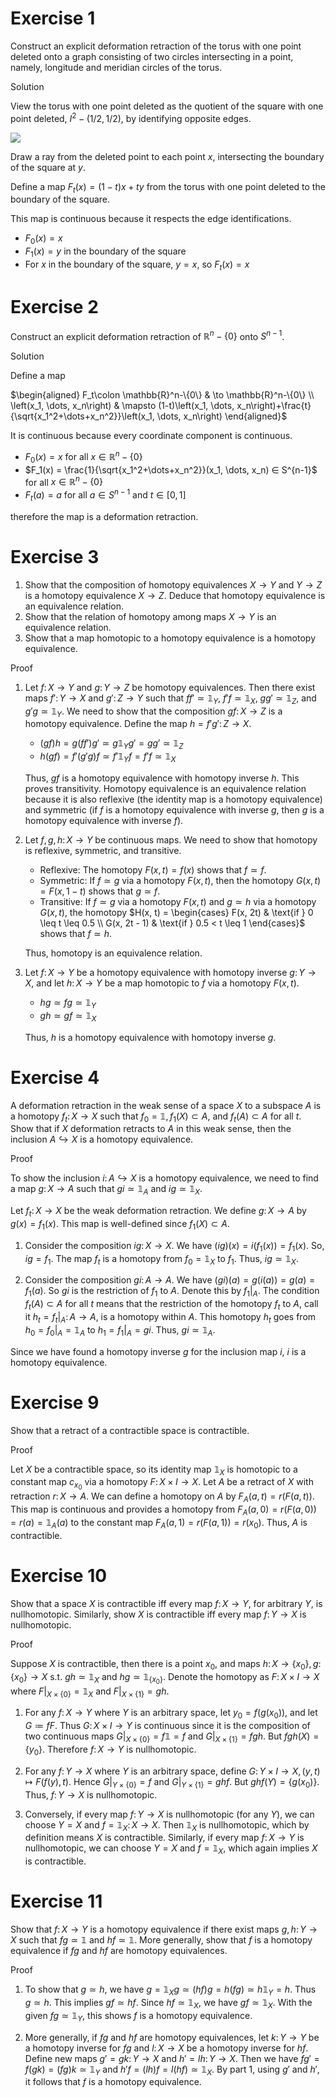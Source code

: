 # Exercise 1
Construct an explicit deformation retraction of the torus with one point deleted
onto a graph consisting of two circles intersecting in a point, namely, longitude and
meridian circles of the torus.

Solution

View the torus with one point deleted as the quotient of the square with one point deleted, $I^2 - {(1/2, 1/2)}$, by identifying opposite edges.

![](https://i.upmath.me/svgb/rdLBbsIwDADQO1_hy6RWKlU6rbtM5bS_oBxM6kFESCrHrLAo_z5lG0NcOPVm2ZGfbaU_BRJz-LJmy8iXOJD2jGK8C_UR-WDcLqRFv6WdcTE_HI2WE1NaC6MLH56PoNF9Yuhi0Gipe0mbRT8wTuvRB0Gde3XXvlTdgC5egSoHHQqMPphcAlW3LUxG9hB7ZPZTXK1SSmkDhapUCcslFE2lyrc5qNd7yaLQ-Q9rblgzD_Zgr2Zm6sFe_0dUP9gTvDNOIHuCgSwJDTB64-R3CihU3VaqbkvQhrWlnFDPbZ6S3HD3Lb4B)

Draw a ray from the deleted point to each point $x$, intersecting the boundary of the square at $y$.

Define a map $F_t(x)=(1-t)x+ty$ from the torus with one point deleted to the boundary of the square.

This map is continuous because it respects the edge identifications.
* $F_0(x)=x$
* $F_1(x)=y$ in the boundary of the square
* For $x$ in the boundary of the square, $y=x$, so $F_t(x)=x$

# Exercise 2

Construct an explicit deformation retraction of $`\mathbb{R}^n-\{0\}`$ onto $S^{n-1}$.

Solution

Define a map

$`\begin{aligned}
F_t\colon \mathbb{R}^n-\{0\} & \to \mathbb{R}^n-\{0\} \\
\left(x_1, \dots, x_n\right) & \mapsto (1-t)\left(x_1, \dots, x_n\right)+\frac{t}{\sqrt{x_1^2+\dots+x_n^2}}\left(x_1, \dots, x_n\right)
\end{aligned}`$

It is continuous because every coordinate component is continuous.
*	$F_0(x) = x$ for all $`x ∈ \mathbb{R}^n-\{0\}`$
*	$F_1(x) = \frac{1}{\sqrt{x_1^2+\dots+x_n^2}}(x_1, \dots, x_n) ∈ S^{n-1}$ for all $`x ∈ \mathbb{R}^n-\{0\}`$
*	$F_t(a) = a$ for all $a ∈ S^{n-1}$ and $t ∈ [0, 1]$

therefore the map is a deformation retraction.

# Exercise 3
1. Show that the composition of homotopy equivalences $X \to Y$ and $Y \to Z$ is a homotopy equivalence $X \to Z$. Deduce that homotopy equivalence is an equivalence relation.
2. Show that the relation of homotopy among maps $X \to Y$ is an equivalence relation.
3. Show that a map homotopic to a homotopy equivalence is a homotopy equivalence.

Proof
1. Let $f\colon X \to Y$ and $g\colon Y \to Z$ be homotopy equivalences. Then there exist maps $f'\colon Y \to X$ and $g'\colon Z \to Y$ such that $f f' \simeq \mathbb{1}_Y$, $f' f \simeq \mathbb{1}_X$, $g g' \simeq \mathbb{1}_Z$, and $g' g \simeq \mathbb{1}_Y$. We need to show that the composition $g f\colon X \to Z$ is a homotopy equivalence. Define the map $h = f' g'\colon Z \to X$.
    *	$(g f) h = g (f f') g' \simeq g \mathbb{1}_Y g' = g g' \simeq \mathbb{1}_Z$
    *	$h (g f) = f' (g' g) f \simeq f' \mathbb{1}_Y f = f' f \simeq \mathbb{1}_X$

    Thus, $g f$ is a homotopy equivalence with homotopy inverse $h$. This proves transitivity. Homotopy equivalence is an equivalence relation because it is also reflexive (the identity map is a homotopy equivalence) and symmetric (if $f$ is a homotopy equivalence with inverse $g$, then $g$ is a homotopy equivalence with inverse $f$).
2. Let $f, g, h\colon X \to Y$ be continuous maps. We need to show that homotopy is reflexive, symmetric, and transitive.
    * Reflexive: The homotopy $F(x, t) = f(x)$ shows that $f \simeq f$.
    * Symmetric: If $f \simeq g$ via a homotopy $F(x, t)$, then the homotopy $G(x, t) = F(x, 1 - t)$ shows that $g \simeq f$.
    * Transitive: If $f \simeq g$ via a homotopy $F(x, t)$ and $g \simeq h$ via a homotopy $G(x, t)$, the homotopy $`H(x, t) = \begin{cases} F(x, 2t) & \text{if } 0 \leq t \leq 0.5 \\ G(x, 2t - 1) & \text{if } 0.5 < t \leq 1 \end{cases}`$ shows that $f \simeq h$.

    Thus, homotopy is an equivalence relation.
3. Let $f\colon X \to Y$ be a homotopy equivalence with homotopy inverse $g\colon Y \to X$, and let $h\colon X \to Y$ be a map homotopic to $f$ via a homotopy $F(x, t)$.
    *    $h g \simeq f g \simeq \mathbb{1}_Y$
    *    $g h \simeq g f \simeq \mathbb{1}_X$
    
    Thus, $h$ is a homotopy equivalence with homotopy inverse $g$.

# Exercise 4
A deformation retraction in the weak sense of a space $X$ to a subspace $A$ is a homotopy $f_t\colon X \to X$ such that $f_0=\mathbb{1}, f_1(X) \subset A$, and $f_t(A) \subset A$ for all $t$. Show that if $X$ deformation retracts to $A$ in this weak sense, then the inclusion $A \hookrightarrow X$ is a homotopy equivalence.

Proof

To show the inclusion $i\colon A \hookrightarrow X$ is a homotopy equivalence, we need to find a map $g\colon X \to A$ such that $g i \simeq \mathbb{1}_A$ and $i g \simeq \mathbb{1}_X$.

Let $f_t\colon X \to X$ be the weak deformation retraction. We define $g\colon X \to A$ by $g(x) = f_1(x)$. This map is well-defined since $f_1(X) \subset A$.

1.  Consider the composition $i g\colon X \to X$. We have $(i g)(x) = i(f_1(x)) = f_1(x)$. So, $i g = f_1$. The map $f_t$ is a homotopy from $f_0 = \mathbb{1}_X$ to $f_1$. Thus, $i g \simeq \mathbb{1}_X$.

2.  Consider the composition $g i\colon A \to A$. We have $(g i)(a) = g(i(a)) = g(a) = f_1(a)$. So $g i$ is the restriction of $f_1$ to $A$. Denote this by $f_1|_A$. The condition $f_t(A) \subset A$ for all $t$ means that the restriction of the homotopy $f_t$ to $A$, call it $h_t = f_t|_A\colon A \to A$, is a homotopy within $A$. This homotopy $h_t$ goes from $h_0 = f_0|_A = \mathbb{1}_A$ to $h_1 = f_1|_A = g i$. Thus, $g i \simeq \mathbb{1}_A$.

Since we have found a homotopy inverse $g$ for the inclusion map $i$, $i$ is a homotopy equivalence.

# Exercise 9
Show that a retract of a contractible space is contractible.

Proof

Let $X$ be a contractible space, so its identity map $`\mathbb{1}_X`$ is homotopic to a constant map $c_{x_0}$ via a homotopy $F\colon X \times I \to X$. Let $A$ be a retract of $X$ with retraction $r\colon X \to A$. We can define a homotopy on $A$ by $F_A(a, t) = r(F(a, t))$. This map is continuous and provides a homotopy from $F_A(a, 0) = r(F(a, 0)) = r(a) = \mathbb{1}_A(a)$ to the constant map $F_A(a, 1) = r(F(a, 1)) = r(x_0)$. Thus, $A$ is contractible.

# Exercise 10
Show that a space $X$ is contractible iff every map $f\colon X \to Y$, for arbitrary $Y$, is nullhomotopic. Similarly, show $X$ is contractible iff every map $f\colon Y \to X$ is nullhomotopic.

Proof

Suppose $X$ is contractible, then there is a point $x_0$, and maps $`h\colon X \to\{x_0\}, g\colon\{x_0\} \to X`$ s.t. $`g h \simeq \mathbb{1}_X`$ and $`h g \simeq \mathbb{1}_{\{x_0\}}`$. Denote the homotopy as $F\colon X \times I \to X$ where $`F|_{X \times\{0\}}=\mathbb{1}_X`$ and $`F|_{X \times\{1\}}=g h`$.
1. For any $f\colon X \to Y$ where $Y$ is an arbitrary space, let $`y_0=f(g(x_0))`$, and let $G≔f F$. Thus $G\colon X \times I \to Y$ is continuous since it is the composition of two continuous maps $`G|_{X \times\{0\}}=f \mathbb{1}=f`$ and $`G|_{X \times\{1\}}=f g h`$. But $`f g h(X)=\{y_0\}`$. Therefore $f\colon X \to Y$ is nullhomotopic.

2. For any $f\colon Y \to X$ where $Y$ is an arbitrary space, define $G\colon Y \times I \to X,(y, t) \mapsto F(f(y), t)$. Hence $`G|_{Y \times\{0\}}=f`$ and $`G|_{Y \times\{1\}}=ghf`$. But $`ghf(Y)=\{g(x_0)\}`$. Thus, $f\colon Y \to X$ is nullhomotopic.

3. Conversely, if every map $f\colon Y \to X$ is nullhomotopic (for any $Y$), we can choose $Y=X$ and $f=\mathbb{1}_X\colon X \to X$. Then $\mathbb{1}_X$ is nullhomotopic, which by definition means $X$ is contractible. Similarly, if every map $f\colon X \to Y$ is nullhomotopic, we can choose $Y=X$ and $f=\mathbb{1}_X$, which again implies $X$ is contractible.

# Exercise 11
Show that $f\colon X \to Y$ is a homotopy equivalence if there exist maps $g, h\colon Y \to X$ such that $f g \simeq \mathbb{1}$ and $h f \simeq \mathbb{1}$. More generally, show that $f$ is a homotopy equivalence if $f g$ and $h f$ are homotopy equivalences.

Proof

1. To show that $g \simeq h$, we have $g = \mathbb{1}_X g \simeq (hf)g = h(fg) \simeq h\mathbb{1}_Y = h$. Thus $g \simeq h$. This implies $gf \simeq hf$. Since $hf \simeq \mathbb{1}_X$, we have $gf \simeq \mathbb{1}_X$. With the given $fg \simeq \mathbb{1}_Y$, this shows $f$ is a homotopy equivalence.

2. More generally, if $fg$ and $hf$ are homotopy equivalences, let $k\colon Y \to Y$ be a homotopy inverse for $fg$ and $l\colon X \to X$ be a homotopy inverse for $hf$. Define new maps $g' = gk\colon Y \to X$ and $h' = lh\colon Y \to X$. Then we have $fg' = f(gk) = (fg)k \simeq \mathbb{1}_Y$ and $h'f = (lh)f = l(hf) \simeq \mathbb{1}_X$. By part 1, using $g'$ and $h'$, it follows that $f$ is a homotopy equivalence.
